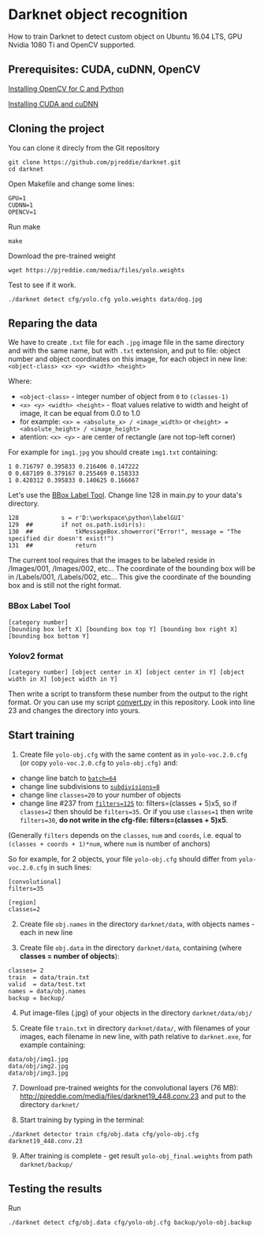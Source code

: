 # Darknet object recognition

How to train Darknet to detect custom object on Ubuntu 16.04 LTS, GPU Nvidia 1080 Ti and OpenCV supported.

## Prerequisites: CUDA, cuDNN, OpenCV

[Installing OpenCV for C and Python](https://www.pyimagesearch.com/2016/10/24/ubuntu-16-04-how-to-install-opencv/)

[Installing CUDA and cuDNN](https://yangcha.github.io/GTX-1080/)

## Cloning the project

You can clone it direcly from the Git repository

```
git clone https://github.com/pjreddie/darknet.git
cd darknet
```

Open Makefile and change some lines:

```
GPU=1
CUDNN=1
OPENCV=1
```

Run make

```
make
```

Download the pre-trained weight

```
wget https://pjreddie.com/media/files/yolo.weights
```

Test to see if it work.

```
./darknet detect cfg/yolo.cfg yolo.weights data/dog.jpg
```

## Reparing the data

We have to create `.txt` file for each `.jpg` image file in the same directory and with the same name, but with `.txt` extension, and put to file: object number and object coordinates on this image, for each object in new line: `<object-class> <x> <y> <width> <height>`

  Where: 
  * `<object-class>` - integer number of object from `0` to `(classes-1)`
  * `<x> <y> <width> <height>` - float values relative to width and height of image, it can be equal from 0.0 to 1.0 
  * for example: `<x> = <absolute_x> / <image_width>` or `<height> = <absolute_height> / <image_height>`
  * atention: `<x> <y>` - are center of rectangle (are not top-left corner)

  For example for `img1.jpg` you should create `img1.txt` containing:

  ```
  1 0.716797 0.395833 0.216406 0.147222
  0 0.687109 0.379167 0.255469 0.158333
  1 0.420312 0.395833 0.140625 0.166667
  ```

Let's use the [BBox Label Tool](https://github.com/puzzledqs/BBox-Label-Tool). Change line 128 in main.py to your data's directory.

```
128            s = r'D:\workspace\python\labelGUI'
129  ##        if not os.path.isdir(s):
130  ##            tkMessageBox.showerror("Error!", message = "The specified dir doesn't exist!")
131  ##            return
```

The current tool requires that the images to be labeled reside in /Images/001, /Images/002, etc... The coordinate of the bounding box will be in /Labels/001, /Labels/002, etc... This give the coordinate of the bounding box and is still not the right format.

### BBox Label Tool

```
[category number]
[bounding box left X] [bounding box top Y] [bounding box right X] [bounding box bottom Y]
```

### Yolov2 format

```
[category number] [object center in X] [object center in Y] [object width in X] [object width in Y]
```

Then write a script to transform these number from the output to the right format. Or you can use my script [convert.py](./convert.py) in this repository. Look into line 23 and changes the directory into yours.

## Start training

1. Create file `yolo-obj.cfg` with the same content as in `yolo-voc.2.0.cfg` (or copy `yolo-voc.2.0.cfg` to `yolo-obj.cfg)` and:

  * change line batch to [`batch=64`](https://github.com/AlexeyAB/darknet/blob/master/build/darknet/x64/yolo-voc.2.0.cfg#L2)
  * change line subdivisions to [`subdivisions=8`](https://github.com/AlexeyAB/darknet/blob/master/build/darknet/x64/yolo-voc.2.0.cfg#L3)
  * change line `classes=20` to your number of objects
  * change line #237 from [`filters=125`](https://github.com/AlexeyAB/darknet/blob/master/cfg/yolo-voc.2.0.cfg#L224) to: filters=(classes + 5)x5, so if `classes=2` then should be `filters=35`. Or if you use `classes=1` then write `filters=30`, **do not write in the cfg-file: filters=(classes + 5)x5**.
  
  (Generally `filters` depends on the `classes`, `num` and `coords`, i.e. equal to `(classes + coords + 1)*num`, where `num` is number of anchors)

  So for example, for 2 objects, your file `yolo-obj.cfg` should differ from `yolo-voc.2.0.cfg` in such lines:

  ```
  [convolutional]
  filters=35

  [region]
  classes=2
  ```

2. Create file `obj.names` in the directory `darknet/data`, with objects names - each in new line

3. Create file `obj.data` in the directory `darknet/data`, containing (where **classes = number of objects**):

  ```
  classes= 2
  train  = data/train.txt
  valid  = data/test.txt
  names = data/obj.names
  backup = backup/
  ```

4. Put image-files (.jpg) of your objects in the directory `darknet/data/obj/`


6. Create file `train.txt` in directory `darknet/data/`, with filenames of your images, each filename in new line, with path relative to `darknet.exe`, for example containing:

  ```
  data/obj/img1.jpg
  data/obj/img2.jpg
  data/obj/img3.jpg
  ```

7. Download pre-trained weights for the convolutional layers (76 MB): http://pjreddie.com/media/files/darknet19_448.conv.23 and put to the directory `darknet/`

8. Start training by typing in the terminal: 

`./darknet detector train cfg/obj.data cfg/yolo-obj.cfg darknet19_448.conv.23`

9. After training is complete - get result `yolo-obj_final.weights` from path `darknet/backup/`

## Testing the results

Run

```
./darknet detect cfg/obj.data cfg/yolo-obj.cfg backup/yolo-obj.backup
```
